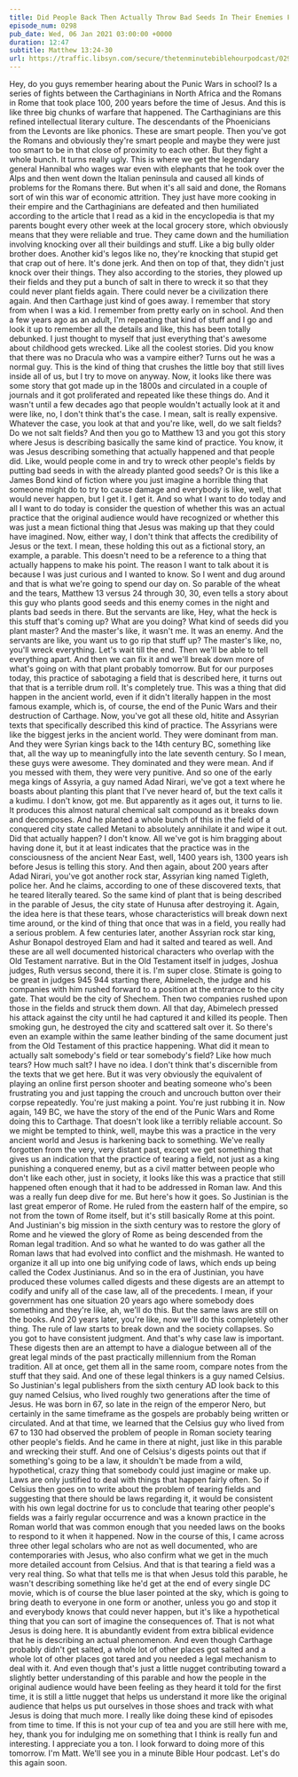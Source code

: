 ```yaml
---
title: Did People Back Then Actually Throw Bad Seeds In Their Enemies Fields Or Was Jesus Making This Up to Illustrate a Point?
episode_num: 0298
pub_date: Wed, 06 Jan 2021 03:00:00 +0000
duration: 12:47
subtitle: Matthew 13:24-30
url: https://traffic.libsyn.com/secure/thetenminutebiblehourpodcast/0298_-_Did_People_Back_Then_Actually_Throw_Bad_Seeds_In_Their_Enemies_Fields_Or_Was_Jesus_Making_This_Up_to_Illustrate_a_Point.mp3
---
```


 Hey, do you guys remember hearing about the Punic Wars in school? Is a series of fights between the Carthaginians in North Africa and the Romans in Rome that took place 100, 200 years before the time of Jesus. And this is like three big chunks of warfare that happened. The Carthaginians are this refined intellectual literary culture. The descendants of the Phoenicians from the Levonts are like phonics. These are smart people. Then you've got the Romans and obviously they're smart people and maybe they were just too smart to be in that close of proximity to each other. But they fight a whole bunch. It turns really ugly. This is where we get the legendary general Hannibal who wages war even with elephants that he took over the Alps and then went down the Italian peninsula and caused all kinds of problems for the Romans there. But when it's all said and done, the Romans sort of win this war of economic attrition. They just have more cooking in their empire and the Carthaginians are defeated and then humiliated according to the article that I read as a kid in the encyclopedia is that my parents bought every other week at the local grocery store, which obviously means that they were reliable and true. They came down and the humiliation involving knocking over all their buildings and stuff. Like a big bully older brother does. Another kid's legos like no, they're knocking that stupid get that crap out of here. It's done jerk. And then on top of that, they didn't just knock over their things. They also according to the stories, they plowed up their fields and they put a bunch of salt in there to wreck it so that they could never plant fields again. There could never be a civilization there again. And then Carthage just kind of goes away. I remember that story from when I was a kid. I remember from pretty early on in school. And then a few years ago as an adult, I'm repeating that kind of stuff and I go and look it up to remember all the details and like, this has been totally debunked. I just thought to myself that just everything that's awesome about childhood gets wrecked. Like all the coolest stories. Did you know that there was no Dracula who was a vampire either? Turns out he was a normal guy. This is the kind of thing that crushes the little boy that still lives inside all of us, but I try to move on anyway. Now, it looks like there was some story that got made up in the 1800s and circulated in a couple of journals and it got proliferated and repeated like these things do. And it wasn't until a few decades ago that people wouldn't actually look at it and were like, no, I don't think that's the case. I mean, salt is really expensive. Whatever the case, you look at that and you're like, well, do we salt fields? Do we not salt fields? And then you go to Matthew 13 and you got this story where Jesus is describing basically the same kind of practice. You know, it was Jesus describing something that actually happened and that people did. Like, would people come in and try to wreck other people's fields by putting bad seeds in with the already planted good seeds? Or is this like a James Bond kind of fiction where you just imagine a horrible thing that someone might do to try to cause damage and everybody is like, well, that would never happen, but I get it. I get it. And so what I want to do today and all I want to do today is consider the question of whether this was an actual practice that the original audience would have recognized or whether this was just a mean fictional thing that Jesus was making up that they could have imagined. Now, either way, I don't think that affects the credibility of Jesus or the text. I mean, these holding this out as a fictional story, an example, a parable. This doesn't need to be a reference to a thing that actually happens to make his point. The reason I want to talk about it is because I was just curious and I wanted to know. So I went and dug around and that is what we're going to spend our day on. So parable of the wheat and the tears, Matthew 13 versus 24 through 30, 30, even tells a story about this guy who plants good seeds and this enemy comes in the night and plants bad seeds in there. But the servants are like, Hey, what the heck is this stuff that's coming up? What are you doing? What kind of seeds did you plant master? And the master's like, it wasn't me. It was an enemy. And the servants are like, you want us to go rip that stuff up? The master's like, no, you'll wreck everything. Let's wait till the end. Then we'll be able to tell everything apart. And then we can fix it and we'll break down more of what's going on with that plant probably tomorrow. But for our purposes today, this practice of sabotaging a field that is described here, it turns out that that is a terrible drum roll. It's completely true. This was a thing that did happen in the ancient world, even if it didn't literally happen in the most famous example, which is, of course, the end of the Punic Wars and their destruction of Carthage. Now, you've got all these old, hitite and Assyrian texts that specifically described this kind of practice. The Assyrians were like the biggest jerks in the ancient world. They were dominant from man. And they were Syrian kings back to the 14th century BC, something like that, all the way up to meaningfully into the late seventh century. So I mean, these guys were awesome. They dominated and they were mean. And if you messed with them, they were very punitive. And so one of the early mega kings of Assyria, a guy named Adad Nirari, we've got a text where he boasts about planting this plant that I've never heard of, but the text calls it a kudimu. I don't know, got me. But apparently as it ages out, it turns to lie. It produces this almost natural chemical salt compound as it breaks down and decomposes. And he planted a whole bunch of this in the field of a conquered city state called Metani to absolutely annihilate it and wipe it out. Did that actually happen? I don't know. All we've got is him bragging about having done it, but it at least indicates that the practice was in the consciousness of the ancient Near East, well, 1400 years ish, 1300 years ish before Jesus is telling this story. And then again, about 200 years after Adad Nirari, you've got another rock star, Assyrian king named Tigleth, police her. And he claims, according to one of these discovered texts, that he teared literally teared. So the same kind of plant that is being described in the parable of Jesus, the city state of Hunusa after destroying it. Again, the idea here is that these tears, whose characteristics will break down next time around, or the kind of thing that once that was in a field, you really had a serious problem. A few centuries later, another Assyrian rock star king, Ashur Bonapol destroyed Elam and had it salted and teared as well. And these are all well documented historical characters who overlap with the Old Testament narrative. But in the Old Testament itself in judges, Joshua judges, Ruth versus second, there it is. I'm super close. Stimate is going to be great in judges 945 944 starting there, Abimelech, the judge and his companies with him rushed forward to a position at the entrance to the city gate. That would be the city of Shechem. Then two companies rushed upon those in the fields and struck them down. All that day, Abimelech pressed his attack against the city until he had captured it and killed its people. Then smoking gun, he destroyed the city and scattered salt over it. So there's even an example within the same leather binding of the same document just from the Old Testament of this practice happening. What did it mean to actually salt somebody's field or tear somebody's field? Like how much tears? How much salt? I have no idea. I don't think that's discernible from the texts that we get here. But it was very obviously the equivalent of playing an online first person shooter and beating someone who's been frustrating you and just tapping the crouch and uncrouch button over their corpse repeatedly. You're just making a point. You're just rubbing it in. Now again, 149 BC, we have the story of the end of the Punic Wars and Rome doing this to Carthage. That doesn't look like a terribly reliable account. So we might be tempted to think, well, maybe this was a practice in the very ancient world and Jesus is harkening back to something. We've really forgotten from the very, very distant past, except we get something that gives us an indication that the practice of tearing a field, not just as a king punishing a conquered enemy, but as a civil matter between people who don't like each other, just in society, it looks like this was a practice that still happened often enough that it had to be addressed in Roman law. And this was a really fun deep dive for me. But here's how it goes. So Justinian is the last great emperor of Rome. He ruled from the eastern half of the empire, so not from the town of Rome itself, but it's still basically Rome at this point. And Justinian's big mission in the sixth century was to restore the glory of Rome and he viewed the glory of Rome as being descended from the Roman legal tradition. And so what he wanted to do was gather all the Roman laws that had evolved into conflict and the mishmash. He wanted to organize it all up into one big unifying code of laws, which ends up being called the Codex Justinianus. And so in the era of Justinian, you have produced these volumes called digests and these digests are an attempt to codify and unify all of the case law, all of the precedents. I mean, if your government has one situation 20 years ago where somebody does something and they're like, ah, we'll do this. But the same laws are still on the books. And 20 years later, you're like, now we'll do this completely other thing. The rule of law starts to break down and the society collapses. So you got to have consistent judgment. And that's why case law is important. These digests then are an attempt to have a dialogue between all of the great legal minds of the past practically millennium from the Roman tradition. All at once, get them all in the same room, compare notes from the stuff that they said. And one of these legal thinkers is a guy named Celsius. So Justinian's legal publishers from the sixth century AD look back to this guy named Celsius, who lived roughly two generations after the time of Jesus. He was born in 67, so late in the reign of the emperor Nero, but certainly in the same timeframe as the gospels are probably being written or circulated. And at that time, we learned that the Celsius guy who lived from 67 to 130 had observed the problem of people in Roman society tearing other people's fields. And he came in there at night, just like in this parable and wrecking their stuff. And one of Celsius's digests points out that if something's going to be a law, it shouldn't be made from a wild, hypothetical, crazy thing that somebody could just imagine or make up. Laws are only justified to deal with things that happen fairly often. So if Celsius then goes on to write about the problem of tearing fields and suggesting that there should be laws regarding it, it would be consistent with his own legal doctrine for us to conclude that tearing other people's fields was a fairly regular occurrence and was a known practice in the Roman world that was common enough that you needed laws on the books to respond to it when it happened. Now in the course of this, I came across three other legal scholars who are not as well documented, who are contemporaries with Jesus, who also confirm what we get in the much more detailed account from Celsius. And that is that tearing a field was a very real thing. So what that tells me is that when Jesus told this parable, he wasn't describing something like he'd get at the end of every single DC movie, which is of course the blue laser pointed at the sky, which is going to bring death to everyone in one form or another, unless you go and stop it and everybody knows that could never happen, but it's like a hypothetical thing that you can sort of imagine the consequences of. That is not what Jesus is doing here. It is abundantly evident from extra biblical evidence that he is describing an actual phenomenon. And even though Carthage probably didn't get salted, a whole lot of other places got salted and a whole lot of other places got tared and you needed a legal mechanism to deal with it. And even though that's just a little nugget contributing toward a slightly better understanding of this parable and how the people in the original audience would have been feeling as they heard it told for the first time, it is still a little nugget that helps us understand it more like the original audience that helps us put ourselves in those shoes and track with what Jesus is doing that much more. I really like doing these kind of episodes from time to time. If this is not your cup of tea and you are still here with me, hey, thank you for indulging me on something that I think is really fun and interesting. I appreciate you a ton. I look forward to doing more of this tomorrow. I'm Matt. We'll see you in a minute Bible Hour podcast. Let's do this again soon.